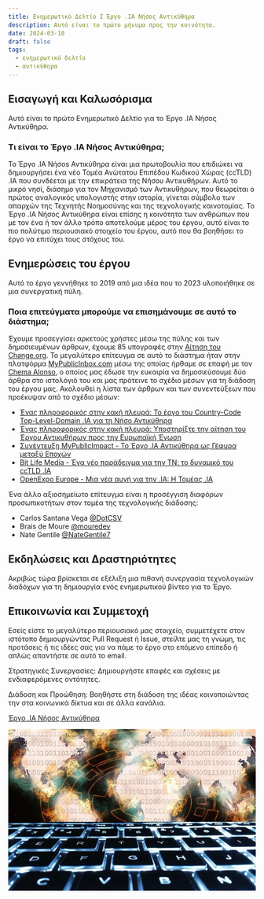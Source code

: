 ```yaml
---
title: Ενημερωτικό Δελτίο I Έργο .IA Νήσος Αντικύθηρα
description: Αυτό είναι το πρώτο μήνυμα προς την κοινότητα.
date: 2024-03-10
draft: false
tags:
  - ενημερωτικό δελτίο
  - αντικύθηρα
---
```


## Εισαγωγή και Καλωσόρισμα

Αυτό είναι το πρώτο Ενημερωτικό Δελτίο για το Έργο .IA Νήσος Αντικύθηρα.

### Τι είναι το Έργο .IA Νήσος Αντικύθηρα;

Το Έργο .IA Νήσos Αντικύθηρα είναι μια πρωτοβουλία που επιδιώκει να δημιουργήσει ένα νέο Τομέα Ανώτατου Επιπέδου Κωδικού Χώρας (ccTLD) .IA που συνδέεται με την επικράτεια της Νήσου Αντικυθήρων. Αυτό το μικρό νησί, διάσημο για τον Μηχανισμό των Αντικυθήρων, που θεωρείται ο πρώτος αναλογικός υπολογιστής στην ιστορία, γίνεται σύμβολο των απαρχών της Τεχνητής Νοημοσύνης και της τεχνολογικής καινοτομίας.
Το Έργο .IA Νήσος Αντικύθηρα είναι επίσης η κοινότητα των ανθρώπων που με τον ένα ή τον άλλο τρόπο αποτελούμε μέρος του έργου, αυτό είναι το πιο πολύτιμο περιουσιακό στοιχείο του έργου, αυτό που θα βοηθήσει το έργο να επιτύχει τους στόχους του.

## Ενημερώσεις του έργου

Αυτό το έργο γεννήθηκε το 2019 από μια ιδέα που το 2023 υλοποιήθηκε σε μια συνεργατική πύλη.

### Ποια επιτεύγματα μπορούμε να επισημάνουμε σε αυτό το διάστημα;

Έχουμε προσεγγίσει αρκετούς χρήστες μέσω της πύλης και των δημοσιευμένων άρθρων, έχουμε 85 υπογραφές στην [Αίτηση του Change.org](https://chng.it/hqCyzBpwgW).
Το μεγαλύτερο επίτευγμα σε αυτό το διάστημα ήταν στην πλατφόρμα [MyPublicInbox.com](https://mypublicinbox.com/) μέσω της οποίας ήρθαμε σε επαφή με τον [Chema Alonso](https://mypublicinbox.com/ChemaAlonso), ο οποίος μας έδωσε την ευκαιρία να δημοσιεύσουμε δύο άρθρα στο ιστολόγιό του και μας πρότεινε το σχέδιο μέσων για τη διάδοση του έργου μας. Ακολουθεί η λίστα των άρθρων και των συνεντεύξεων που προέκυψαν από το σχέδιο μέσων:

  - [Ένας πληροφορικός στην κακή πλευρά: Το έργο του Country-Code Top-Level-Domain .IA για τη Νήσο Αντικύθηρα](https://www.elladodelmal.com/2023/12/el-proyecto-del-country-code-top-level.html?m=1)
  - [Ένας πληροφορικός στην κακή πλευρά: Υποστηρίξτε την αίτηση του Έργου Αντικυθήρων προς την Ευρωπαϊκή Ένωση](https://www.elladodelmal.com/2024/02/apoya-la-peticion-del-proyecto-de.html)
  - [Συνέντευξη MyPublicImpact - Το Έργο .IA Αντικύθηρα ως Γέφυρα μεταξύ Εποχών](https://mypublicimpact.com/2024/02/02/el-proyecto-ia-anticitera-como-puente-entre-epocas-entrevista-con-eloy-lopez-sanchez/)
  - [Bit Life Media - Ένα νέο παράδειγμα για την ΤΝ: το δυναμικό του ccTLD .IA](https://bitlifemedia.com/2024/03/un-nuevo-paradigma-para-la-ia-el-potencial-del-cctld-ia/)
  - [OpenExpo Europe - Μια νέα αυγή για την .IA: Η Τομέας .IA](https://openexpoeurope.com/es/un-nuevo-amanecer-para-la-ia-el-dominio-ia/)

Ένα άλλο αξιοσημείωτο επίτευγμα είναι η προσέγγιση διαφόρων προσωπικοτήτων στον τομέα της τεχνολογικής διάδοσης:

  - Carlos Santana Vega [@DotCSV](https://www.youtube.com/@DotCSV) 
  - Brais de Moure [@mouredev](https://www.youtube.com/@mouredev)
  - Nate Gentile [@NateGentile7](https://www.youtube.com/@NateGentile7)

## Εκδηλώσεις και Δραστηριότητες

Ακριβώς τώρα βρίσκεται σε εξέλιξη μια πιθανή συνεργασία τεχνολογικών διαδόχων για τη δημιουργία ενός ενημερωτικού βίντεο για το Έργο.


## Επικοινωνία και Συμμετοχή

Εσείς είστε το μεγαλύτερο περιουσιακό μας στοιχείο, συμμετέχετε στον ιστότοπο δημιουργώντας Pull Request ή Issue, στείλτε μας τη γνώμη, τις προτάσεις ή τις ιδέες σας για να πάμε το έργο στο επόμενο επίπεδο ή απλώς απαντήστε σε αυτό το email.

Στρατηγικές Συνεργασίες: Δημιουργήστε επαφές και σχέσεις με ενδιαφερόμενες οντότητες.

Διάδοση και Προώθηση: Βοηθήστε στη διάδοση της ιδέας κοινοποιώντας την στα κοινωνικά δίκτυα και σε άλλα κανάλια.

[Έργο .IA Νήσος Αντικύθηρα](https://anticitera.deft.work)

<img src="/img/BitLifeMedia.webp" alt="Ένα πληκτρολόγιο υπολογιστή με οπίσθιο φωτισμό, και στο βάθος ένας παγκόσμιος χάρτης που σχηματίζεται από δυαδικό κώδικα μηδενικών και μονάδων.">

